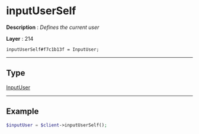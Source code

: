 # inputUserSelf

**Description** : *Defines the current user*

**Layer** : 214

```tl
inputUserSelf#f7c1b13f = InputUser;
```

---

## Type

[InputUser](type/InputUser)

---

## Example

```php
$inputUser = $client->inputUserSelf();
```